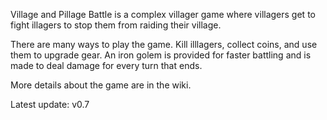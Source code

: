 Village and Pillage Battle is a complex villager game where villagers get to fight illagers to stop them from raiding their village.

There are many ways to play the game. Kill illlagers, collect coins, and use them to upgrade gear. An iron golem is provided for faster battling and is made to deal damage for every turn that ends.

More details about the game are in the wiki.

Latest update: v0.7
